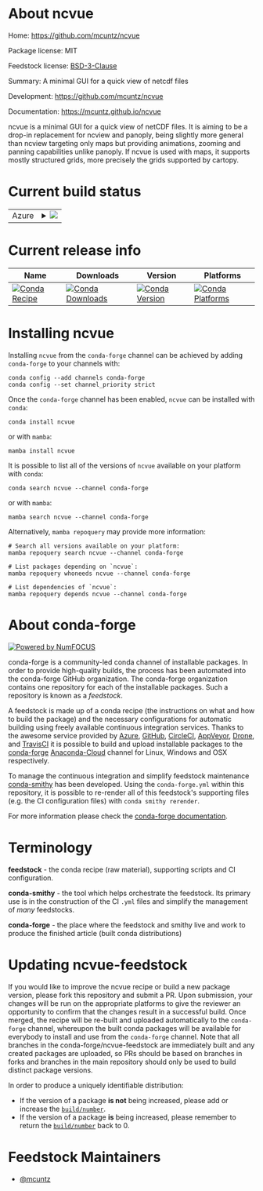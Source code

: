 About ncvue
===========

Home: https://github.com/mcuntz/ncvue

Package license: MIT

Feedstock license: [BSD-3-Clause](https://github.com/conda-forge/ncvue-feedstock/blob/main/LICENSE.txt)

Summary: A minimal GUI for a quick view of netcdf files

Development: https://github.com/mcuntz/ncvue

Documentation: https://mcuntz.github.io/ncvue

ncvue is a minimal GUI for a quick view of netCDF files. It is aiming to
be a drop-in replacement for ncview and panoply, being slightly more
general than ncview targeting only maps but providing animations, zooming
and panning capabilities unlike panoply. If ncvue is used with maps,
it supports mostly structured grids, more precisely the grids supported by
cartopy.


Current build status
====================


<table>
    
  <tr>
    <td>Azure</td>
    <td>
      <details>
        <summary>
          <a href="https://dev.azure.com/conda-forge/feedstock-builds/_build/latest?definitionId=16445&branchName=main">
            <img src="https://dev.azure.com/conda-forge/feedstock-builds/_apis/build/status/ncvue-feedstock?branchName=main">
          </a>
        </summary>
        <table>
          <thead><tr><th>Variant</th><th>Status</th></tr></thead>
          <tbody><tr>
              <td>linux_64_python3.10.____cpython</td>
              <td>
                <a href="https://dev.azure.com/conda-forge/feedstock-builds/_build/latest?definitionId=16445&branchName=main">
                  <img src="https://dev.azure.com/conda-forge/feedstock-builds/_apis/build/status/ncvue-feedstock?branchName=main&jobName=linux&configuration=linux%20linux_64_python3.10.____cpython" alt="variant">
                </a>
              </td>
            </tr><tr>
              <td>linux_64_python3.11.____cpython</td>
              <td>
                <a href="https://dev.azure.com/conda-forge/feedstock-builds/_build/latest?definitionId=16445&branchName=main">
                  <img src="https://dev.azure.com/conda-forge/feedstock-builds/_apis/build/status/ncvue-feedstock?branchName=main&jobName=linux&configuration=linux%20linux_64_python3.11.____cpython" alt="variant">
                </a>
              </td>
            </tr><tr>
              <td>linux_64_python3.8.____cpython</td>
              <td>
                <a href="https://dev.azure.com/conda-forge/feedstock-builds/_build/latest?definitionId=16445&branchName=main">
                  <img src="https://dev.azure.com/conda-forge/feedstock-builds/_apis/build/status/ncvue-feedstock?branchName=main&jobName=linux&configuration=linux%20linux_64_python3.8.____cpython" alt="variant">
                </a>
              </td>
            </tr><tr>
              <td>linux_64_python3.9.____cpython</td>
              <td>
                <a href="https://dev.azure.com/conda-forge/feedstock-builds/_build/latest?definitionId=16445&branchName=main">
                  <img src="https://dev.azure.com/conda-forge/feedstock-builds/_apis/build/status/ncvue-feedstock?branchName=main&jobName=linux&configuration=linux%20linux_64_python3.9.____cpython" alt="variant">
                </a>
              </td>
            </tr><tr>
              <td>osx_64_python3.10.____cpython</td>
              <td>
                <a href="https://dev.azure.com/conda-forge/feedstock-builds/_build/latest?definitionId=16445&branchName=main">
                  <img src="https://dev.azure.com/conda-forge/feedstock-builds/_apis/build/status/ncvue-feedstock?branchName=main&jobName=osx&configuration=osx%20osx_64_python3.10.____cpython" alt="variant">
                </a>
              </td>
            </tr><tr>
              <td>osx_64_python3.11.____cpython</td>
              <td>
                <a href="https://dev.azure.com/conda-forge/feedstock-builds/_build/latest?definitionId=16445&branchName=main">
                  <img src="https://dev.azure.com/conda-forge/feedstock-builds/_apis/build/status/ncvue-feedstock?branchName=main&jobName=osx&configuration=osx%20osx_64_python3.11.____cpython" alt="variant">
                </a>
              </td>
            </tr><tr>
              <td>osx_64_python3.8.____cpython</td>
              <td>
                <a href="https://dev.azure.com/conda-forge/feedstock-builds/_build/latest?definitionId=16445&branchName=main">
                  <img src="https://dev.azure.com/conda-forge/feedstock-builds/_apis/build/status/ncvue-feedstock?branchName=main&jobName=osx&configuration=osx%20osx_64_python3.8.____cpython" alt="variant">
                </a>
              </td>
            </tr><tr>
              <td>osx_64_python3.9.____cpython</td>
              <td>
                <a href="https://dev.azure.com/conda-forge/feedstock-builds/_build/latest?definitionId=16445&branchName=main">
                  <img src="https://dev.azure.com/conda-forge/feedstock-builds/_apis/build/status/ncvue-feedstock?branchName=main&jobName=osx&configuration=osx%20osx_64_python3.9.____cpython" alt="variant">
                </a>
              </td>
            </tr><tr>
              <td>win_64_python3.10.____cpython</td>
              <td>
                <a href="https://dev.azure.com/conda-forge/feedstock-builds/_build/latest?definitionId=16445&branchName=main">
                  <img src="https://dev.azure.com/conda-forge/feedstock-builds/_apis/build/status/ncvue-feedstock?branchName=main&jobName=win&configuration=win%20win_64_python3.10.____cpython" alt="variant">
                </a>
              </td>
            </tr><tr>
              <td>win_64_python3.11.____cpython</td>
              <td>
                <a href="https://dev.azure.com/conda-forge/feedstock-builds/_build/latest?definitionId=16445&branchName=main">
                  <img src="https://dev.azure.com/conda-forge/feedstock-builds/_apis/build/status/ncvue-feedstock?branchName=main&jobName=win&configuration=win%20win_64_python3.11.____cpython" alt="variant">
                </a>
              </td>
            </tr><tr>
              <td>win_64_python3.8.____cpython</td>
              <td>
                <a href="https://dev.azure.com/conda-forge/feedstock-builds/_build/latest?definitionId=16445&branchName=main">
                  <img src="https://dev.azure.com/conda-forge/feedstock-builds/_apis/build/status/ncvue-feedstock?branchName=main&jobName=win&configuration=win%20win_64_python3.8.____cpython" alt="variant">
                </a>
              </td>
            </tr><tr>
              <td>win_64_python3.9.____cpython</td>
              <td>
                <a href="https://dev.azure.com/conda-forge/feedstock-builds/_build/latest?definitionId=16445&branchName=main">
                  <img src="https://dev.azure.com/conda-forge/feedstock-builds/_apis/build/status/ncvue-feedstock?branchName=main&jobName=win&configuration=win%20win_64_python3.9.____cpython" alt="variant">
                </a>
              </td>
            </tr>
          </tbody>
        </table>
      </details>
    </td>
  </tr>
</table>

Current release info
====================

| Name | Downloads | Version | Platforms |
| --- | --- | --- | --- |
| [![Conda Recipe](https://img.shields.io/badge/recipe-ncvue-green.svg)](https://anaconda.org/conda-forge/ncvue) | [![Conda Downloads](https://img.shields.io/conda/dn/conda-forge/ncvue.svg)](https://anaconda.org/conda-forge/ncvue) | [![Conda Version](https://img.shields.io/conda/vn/conda-forge/ncvue.svg)](https://anaconda.org/conda-forge/ncvue) | [![Conda Platforms](https://img.shields.io/conda/pn/conda-forge/ncvue.svg)](https://anaconda.org/conda-forge/ncvue) |

Installing ncvue
================

Installing `ncvue` from the `conda-forge` channel can be achieved by adding `conda-forge` to your channels with:

```
conda config --add channels conda-forge
conda config --set channel_priority strict
```

Once the `conda-forge` channel has been enabled, `ncvue` can be installed with `conda`:

```
conda install ncvue
```

or with `mamba`:

```
mamba install ncvue
```

It is possible to list all of the versions of `ncvue` available on your platform with `conda`:

```
conda search ncvue --channel conda-forge
```

or with `mamba`:

```
mamba search ncvue --channel conda-forge
```

Alternatively, `mamba repoquery` may provide more information:

```
# Search all versions available on your platform:
mamba repoquery search ncvue --channel conda-forge

# List packages depending on `ncvue`:
mamba repoquery whoneeds ncvue --channel conda-forge

# List dependencies of `ncvue`:
mamba repoquery depends ncvue --channel conda-forge
```


About conda-forge
=================

[![Powered by
NumFOCUS](https://img.shields.io/badge/powered%20by-NumFOCUS-orange.svg?style=flat&colorA=E1523D&colorB=007D8A)](https://numfocus.org)

conda-forge is a community-led conda channel of installable packages.
In order to provide high-quality builds, the process has been automated into the
conda-forge GitHub organization. The conda-forge organization contains one repository
for each of the installable packages. Such a repository is known as a *feedstock*.

A feedstock is made up of a conda recipe (the instructions on what and how to build
the package) and the necessary configurations for automatic building using freely
available continuous integration services. Thanks to the awesome service provided by
[Azure](https://azure.microsoft.com/en-us/services/devops/), [GitHub](https://github.com/),
[CircleCI](https://circleci.com/), [AppVeyor](https://www.appveyor.com/),
[Drone](https://cloud.drone.io/welcome), and [TravisCI](https://travis-ci.com/)
it is possible to build and upload installable packages to the
[conda-forge](https://anaconda.org/conda-forge) [Anaconda-Cloud](https://anaconda.org/)
channel for Linux, Windows and OSX respectively.

To manage the continuous integration and simplify feedstock maintenance
[conda-smithy](https://github.com/conda-forge/conda-smithy) has been developed.
Using the ``conda-forge.yml`` within this repository, it is possible to re-render all of
this feedstock's supporting files (e.g. the CI configuration files) with ``conda smithy rerender``.

For more information please check the [conda-forge documentation](https://conda-forge.org/docs/).

Terminology
===========

**feedstock** - the conda recipe (raw material), supporting scripts and CI configuration.

**conda-smithy** - the tool which helps orchestrate the feedstock.
                   Its primary use is in the construction of the CI ``.yml`` files
                   and simplify the management of *many* feedstocks.

**conda-forge** - the place where the feedstock and smithy live and work to
                  produce the finished article (built conda distributions)


Updating ncvue-feedstock
========================

If you would like to improve the ncvue recipe or build a new
package version, please fork this repository and submit a PR. Upon submission,
your changes will be run on the appropriate platforms to give the reviewer an
opportunity to confirm that the changes result in a successful build. Once
merged, the recipe will be re-built and uploaded automatically to the
`conda-forge` channel, whereupon the built conda packages will be available for
everybody to install and use from the `conda-forge` channel.
Note that all branches in the conda-forge/ncvue-feedstock are
immediately built and any created packages are uploaded, so PRs should be based
on branches in forks and branches in the main repository should only be used to
build distinct package versions.

In order to produce a uniquely identifiable distribution:
 * If the version of a package **is not** being increased, please add or increase
   the [``build/number``](https://docs.conda.io/projects/conda-build/en/latest/resources/define-metadata.html#build-number-and-string).
 * If the version of a package **is** being increased, please remember to return
   the [``build/number``](https://docs.conda.io/projects/conda-build/en/latest/resources/define-metadata.html#build-number-and-string)
   back to 0.

Feedstock Maintainers
=====================

* [@mcuntz](https://github.com/mcuntz/)

